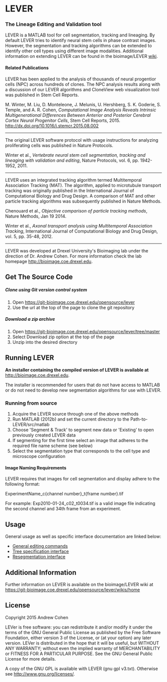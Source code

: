 # **LEVER**
### The Lineage Editing and Validation tool

LEVER is a MATLAB tool for cell segmentation, tracking and lineaging. By default LEVER tries to identify neural stem cells in phase contrast images. However, the segmentation and tracking algorithms can be extended to identify other cell types using different image modalities. Additional information on extending LEVER can be found in the bioimage/LEVER [wiki](https://git-bioimage.coe.drexel.edu/opensource/lever/wikis/home).

#### Related Publications
LEVER has been applied to the analysis of thousands of neural progentior cells (NPC) across hundreds of clones. The NPC analysis results along with a discussion of our LEVER algorithms and CloneView web visualization tool was published in Stem Cell Reports.

M. Winter, M. Liu, D. Monteleone, J. Melunis, U. Hershberg, S. K. Goderie, S. Temple, and A. R. Cohen, _Computational Image Analysis Reveals Intrinsic Multigenerational Differences Between Anterior and Posterior Cerebral Cortex Neural Progenitor Cells_, Stem Cell Reports, 2015. http://dx.doi.org/10.1016/j.stemcr.2015.08.002

---
The original LEVER software protocol with usage instructions for analyzing proliferating cells was published in Nature Protocols.

Winter et al., _Vertebrate neural stem cell segmentation, tracking and lineaging with validation and editing_, Nature Protocols, vol. 6, pp. 1942-1952, 2011.

---
LEVER uses an integrated tracking algorithm termed Multitemporal Association Tracking (MAT). The algorithm, applied to microtubule transport tracking was originally published in the International Journal of Computational Biology and Drug Design. A comparison of MAT and other particle tracking algorithms was subsequently published in Nature Methods.

Chenouard et al., _Objective comparison of particle tracking methods_, Nature Methods, Jan 19 2014.

Winter et al., _Axonal transport analysis using Multitemporal Association Tracking_, International Journal of Computational Biology and Drug Design, vol. 5, pp. 35-48, 2012.

---
LEVER was developed at Drexel University's Bioimaging lab under the direction of Dr. Andrew Cohen. For more information check the lab homepage http://bioimage.coe.drexel.edu.

## Get The Source Code

##### Clone using Git version control system
1. Open https://git-bioimage.coe.drexel.edu/opensource/lever
2. Use the url at the top of the page to clone the git repository

##### Download a zip archive
1. Open https://git-bioimage.coe.drexel.edu/opensource/lever/tree/master
2. Select Download zip option at the top of the page
3. Unzip into the desired directory

## Running LEVER
**An installer containing the compiled version of LEVER is available at** http://bioimage.coe.drexel.edu.

The installer is recommended for users that do not have access to MATLAB or do not need to develop new segmentation algorithms for use with LEVER.

### Running from source

1. Acquire the LEVER source through one of the above methods
2. Run MATLAB (2012b) and set the current directory to the Path-to-LEVER/src/matlab
3. Choose 'Segment & Track' to segment new data or 'Existing' to open previously created LEVER data
4. If segmenting for the first time select an image that adheres to the required file name scheme (see below)
5. Select the segmentation type that corresponds to the cell type and microscope configuration

#### Image Naming Requirements
LEVER requires that images for cell segmentation and display adhere to the following format:

ExperimentName_c{channel number}_t{frame number}.tif

For example: Exp2010-01-24_c02_t0034.tif is a valid image file indicating the second channel and 34th frame from an experiment.

## Usage
General usage as well as specific interface documentation are linked below:
* [General editing commands](https://git-bioimage.coe.drexel.edu/opensource/lever/wikis/general-editing)
* [Tree specification interface](https://git-bioimage.coe.drexel.edu/opensource/lever/wikis/tree-editing)
* [Resegmentation interface](https://git-bioimage.coe.drexel.edu/opensource/lever/wikis/resegmentation-interface)

## Additional Information
Further information on LEVER is available on the bioimage/LEVER wiki at https://git-bioimage.coe.drexel.edu/opensource/lever/wikis/home

## License
Copyright 2015 Andrew Cohen

LEVer is free software: you can redistribute it and/or modify
it under the terms of the GNU General Public License as published by
the Free Software Foundation, either version 3 of the License, or
(at your option) any later version.
LEVer is distributed in the hope that it will be useful,
but WITHOUT ANY WARRANTY; without even the implied warranty of
MERCHANTABILITY or FITNESS FOR A PARTICULAR PURPOSE.  See the
GNU General Public License for more details.

A copy of the GNU GPL is available with LEVER (gnu gpl v3.txt). Otherwise see
<http://www.gnu.org/licenses/>.
